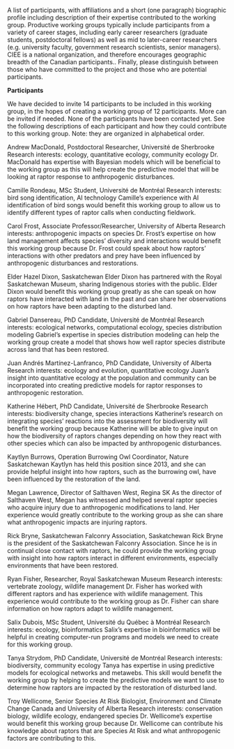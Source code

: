 A list of participants, with affiliations and a short (one paragraph) biographic profile including description of their expertise contributed to the working group. Productive working groups typically include participants from a variety of career stages, including early career researchers (graduate students, postdoctoral fellows) as well as mid to later-career researchers (e.g. university faculty, government research scientists, senior managers). CIEE is a national organization, and therefore encourages geographic breadth of the Canadian participants.. Finally, please distinguish between those who have committed to the project and those who are potential participants.

**Participants**

We have decided to invite 14 participants to be included in this working group, in the hopes of creating a working group of 12 participants. More can be invited if needed. None of the participants have been contacted yet. See the following descriptions of each participant and how they could contribute to this working group. Note: they are organized in alphabetical order.

Andrew MacDonald, Postdoctoral Researcher, Université de Sherbrooke
Research interests: ecology, quantitative ecology, community ecology
Dr. MacDonald has expertise with Bayesian models which will be beneficial to the working group as this will help create the predictive model that will be looking at raptor response to anthropogenic disturbances.

Camille Rondeau, MSc Student, Université de Montréal
Research interests: bird song identification, AI technology
Camille’s experience with AI identification of bird songs would benefit this working group to allow us to identify different types of raptor calls when conducting fieldwork.

Carol Frost, Associate Professor/Researcher, University of Alberta
Research interests: anthropogenic impacts on species
Dr. Frost’s expertise on how land management affects species’ diversity and interactions would benefit this working group because Dr. Frost could speak about how raptors’ interactions with other predators and prey have been influenced by anthropogenic disturbances and restorations.

Elder Hazel Dixon, Saskatchewan
Elder Dixon has partnered with the Royal Saskatchewan Museum, sharing Indigenous stories with the public. Elder Dixon would benefit this working group greatly as she can speak on how raptors have interacted with land in the past and can share her observations on how raptors have been adapting to the disturbed land.

Gabriel Dansereau, PhD Candidate, Université de Montréal
Research interests: ecological networks, computational ecology, species distribution modeling
Gabriel’s expertise in species distribution modeling can help the working group create a model that shows how well raptor species distribute across land that has been restored.

Juan Andrés Martínez-Lanfranco, PhD Candidate, University of Alberta
Research interests: ecology and evolution, quantitative ecology
Juan’s insight into quantitative ecology at the population and community can be incorporated into creating predictive models for raptor responses to anthropogenic restoration.

Katherine Hébert, PhD Candidate, Université de Sherbrooke
Research interests: biodiversity change, species interactions
Katherine’s research on integrating species’ reactions into the assessment for biodiversity will benefit the working group because Katherine will be able to give input on how the biodiversity of raptors changes depending on how they react with other species which can also be impacted by anthropogenic disturbances.

Kaytlyn Burrows, Operation Burrowing Owl Coordinator, Nature Saskatchewan
Kaytlyn has held this position since 2013, and she can provide helpful insight into how raptors, such as the burrowing owl, have been influenced by the restoration of the land.

Megan Lawrence, Director of Salthaven West, Regina SK
As the director of Salthaven West, Megan has witnessed and helped several raptor species who acquire injury due to anthropogenic modifications to land. Her experience would greatly contribute to the working group as she can share what anthropogenic impacts are injuring raptors.

Rick Bryne, Saskatchewan Falconry Association, Saskatchewan
Rick Bryne is the president of the Saskatchewan Falconry Association. Since he is in continual close contact with raptors, he could provide the working group with insight into how raptors interact in different environments, especially environments that have been restored.

Ryan Fisher, Researcher, Royal Saskatchewan Museum
Research interests: vertebrate zoology, wildlife management
Dr. Fisher has worked with different raptors and has experience with wildlife management. This experience would contribute to the working group as Dr. Fisher can share information on how raptors adapt to wildlife management.

Salix Dubois, MSc Student, Université du Québec à Montréal
Research interests: ecology, bioinformatics
Salix’s expertise in bioinformatics will be helpful in creating computer-run programs and models we need to create for this working group.

Tanya Strydom, PhD Candidate, Université de Montréal
Research interests: biodiversity, community ecology
Tanya has expertise in using predictive models for ecological networks and metawebs. This skill would benefit the working group by helping to create the predictive models we want to use to determine how raptors are impacted by the restoration of disturbed land.

Troy Wellicome, Senior Species At Risk Biologist, Environment and Climate Change Canada and University of Alberta
Research interests: conservation biology, wildlife ecology, endangered species
Dr. Wellicome’s expertise would benefit this working group because Dr. Wellicome can contribute his knowledge about raptors that are Species At Risk and what anthropogenic factors are contributing to this.
